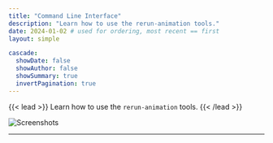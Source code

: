 ```yaml
---
title: "Command Line Interface"
description: "Learn how to use the rerun-animation tools."
date: 2024-01-02 # used for ordering, most recent == first
layout: simple

cascade:
  showDate: false
  showAuthor: false
  showSummary: true
  invertPagination: true  
---
```


{{< lead >}}
Learn how to use the `rerun-animation` tools.
{{< /lead >}}

![Screenshots](screenshot.svg)


---